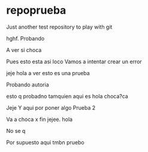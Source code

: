 # repoprueba
Just another test repository to play with git

hghf.
Probando

A ver si choca

Pues esto esta asi loco
Vamos a intentar crear un error

jeje
hola a ver esto es una prueba

Probando autoria

 esto q probadno tamquien aqui es hola  choca?ca

Jeje
Y aqui por poner algo
Prueba 2

Va a choca x fin jejee.
hola

No se q

Por supuesto aqui tmbn pruebo
